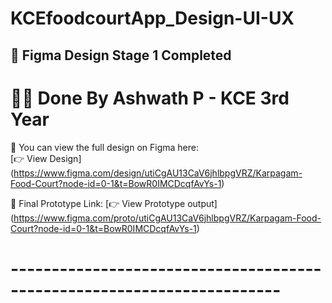 # KCEfoodcourtApp_Design-UI-UX

## 🎨 Figma Design Stage 1 Completed 
# 👨‍💻 Done By Ashwath P - KCE 3rd Year

📂 You can view the full design on Figma here:  
[👉 View Design] (https://www.figma.com/design/utiCgAU13CaV6jhlbpgVRZ/Karpagam-Food-Court?node-id=0-1&t=BowR0IMCDcqfAvYs-1)

🚀 Final Prototype Link:
[👉 View Prototype output] (https://www.figma.com/proto/utiCgAU13CaV6jhlbpgVRZ/Karpagam-Food-Court?node-id=0-1&t=BowR0IMCDcqfAvYs-1)

# -----------------------------------------------------------------------

